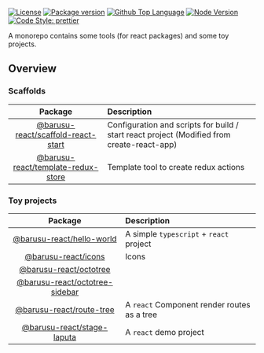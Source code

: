 [![License](https://img.shields.io/github/license/guanghechen/barusu-react)](#license)
[![Package version](https://img.shields.io/github/v/tag/guanghechen/barusu-react?include_prereleases&sort=semver)](https://github.com/guanghechen/barusu-react/tags)
[![Github Top Language](https://img.shields.io/github/languages/top/guanghechen/barusu-react)](https://github.com/guanghechen/barusu-react/search?l=typescript)
[![Node Version](https://img.shields.io/node/v/@barusu-react/hello-world)](https://github.com/nodejs/node)
[![Code Style: prettier](https://img.shields.io/badge/code_style-prettier-ff69b4.svg?style=flat-square)](https://github.com/prettier/prettier)


A monorepo contains some tools (for react packages) and some toy projects.

## Overview

### Scaffolds

   Package                                    | Description
  :------------------------------------------:|:----------------------------------------------------------
   [@barusu-react/scaffold-react-start]       | Configuration and scripts for build / start react project (Modified from create-react-app)
   [@barusu-react/template-redux-store]       | Template tool to create redux actions

### Toy projects

   Package                          | Description
  :--------------------------------:|:---------------------------------------------
   [@barusu-react/hello-world]      | A simple `typescript` + `react` project
   [@barusu-react/icons]            | Icons
   [@barusu-react/octotree]         |
   [@barusu-react/octotree-sidebar] |
   [@barusu-react/route-tree]       | A `react` Component render routes as a tree
   [@barusu-react/stage-laputa]     | A `react` demo project



[@barusu-react/hello-world]: https://github.com/guanghechen/barusu-react/tree/master/packages/hello-world#readme
[@barusu-react/icons]: https://github.com/guanghechen/barusu-react/tree/master/packages/icons#readme
[@barusu-react/octotree]: https://github.com/guanghechen/barusu-react/tree/master/packages/octotree#readme
[@barusu-react/octotree-sidebar]: https://github.com/guanghechen/barusu-react/tree/master/packages/octotree-sidebar#readme
[@barusu-react/route-tree]: https://github.com/guanghechen/barusu-react/tree/master/packages/route-tree#readme
[@barusu-react/stage-laputa]: https://github.com/guanghechen/barusu-react/tree/master/pages/stage-laputa#readme
[@barusu-react/scaffold-react-start]: https://github.com/guanghechen/barusu-react/tree/master/pages/scaffold-react-start#readme
[@barusu-react/template-redux-store]: https://github.com/guanghechen/barusu-react/tree/master/packages/template-redux-store#readme
